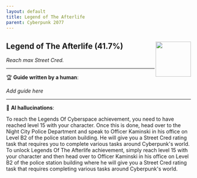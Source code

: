 ```yaml
---
layout: default
title: Legend of The Afterlife
parent: Cyberpunk 2077
---
```


## Legend of The Afterlife (41.7%) <img align="right" src="https://cdn.cloudflare.steamstatic.com/steamcommunity/public/images/apps/1091500/997859e0c89dda10f11a091a566999e68e6f9ce3.jpg" width="96" height="96">

_Reach max Street Cred._

---

:trophy: **Guide written by a human**:

_Add guide here_

---

:robot: **AI hallucinations**:

To reach the Legends Of Cyberspace achievement, you need to have reached level 15 with your character. Once this is done, head over to the Night City Police Department and speak to Officer Kaminski in his office on Level B2 of the police station building. He will give you a Street Cred rating task that requires you to complete various tasks around Cyberpunk's world.
To unlock Legends Of The Afterlife achievement, simply reach level 15 with your character and then head over to Officer Kaminski in his office on Level B2 of the police station building where he will give you a Street Cred rating task that requires completing various tasks around Cyberpunk's world.

